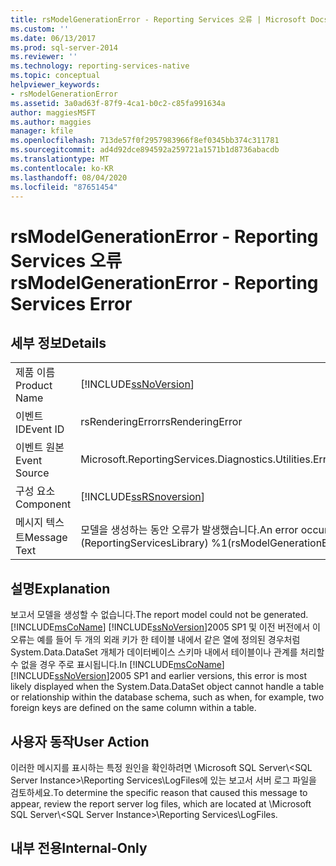 ```yaml
---
title: rsModelGenerationError - Reporting Services 오류 | Microsoft Docs
ms.custom: ''
ms.date: 06/13/2017
ms.prod: sql-server-2014
ms.reviewer: ''
ms.technology: reporting-services-native
ms.topic: conceptual
helpviewer_keywords:
- rsModelGenerationError
ms.assetid: 3a0ad63f-87f9-4ca1-b0c2-c85fa991634a
author: maggiesMSFT
ms.author: maggies
manager: kfile
ms.openlocfilehash: 713de57f0f2957983966f8ef0345bb374c311781
ms.sourcegitcommit: ad4d92dce894592a259721a1571b1d8736abacdb
ms.translationtype: MT
ms.contentlocale: ko-KR
ms.lasthandoff: 08/04/2020
ms.locfileid: "87651454"
---
```

# <a name="rsmodelgenerationerror---reporting-services-error"></a><span data-ttu-id="c787d-102">rsModelGenerationError - Reporting Services 오류</span><span class="sxs-lookup"><span data-stu-id="c787d-102">rsModelGenerationError - Reporting Services Error</span></span>
    
## <a name="details"></a><span data-ttu-id="c787d-103">세부 정보</span><span class="sxs-lookup"><span data-stu-id="c787d-103">Details</span></span>  
  
|||  
|-|-|  
|<span data-ttu-id="c787d-104">제품 이름</span><span class="sxs-lookup"><span data-stu-id="c787d-104">Product Name</span></span>|[!INCLUDE[ssNoVersion](../../includes/ssnoversion-md.md)]|  
|<span data-ttu-id="c787d-105">이벤트 ID</span><span class="sxs-lookup"><span data-stu-id="c787d-105">Event ID</span></span>|<span data-ttu-id="c787d-106">rsRenderingError</span><span class="sxs-lookup"><span data-stu-id="c787d-106">rsRenderingError</span></span>|  
|<span data-ttu-id="c787d-107">이벤트 원본</span><span class="sxs-lookup"><span data-stu-id="c787d-107">Event Source</span></span>|<span data-ttu-id="c787d-108">Microsoft.ReportingServices.Diagnostics.Utilities.ErrorStrings</span><span class="sxs-lookup"><span data-stu-id="c787d-108">Microsoft.ReportingServices.Diagnostics.Utilities.ErrorStrings</span></span>|  
|<span data-ttu-id="c787d-109">구성 요소</span><span class="sxs-lookup"><span data-stu-id="c787d-109">Component</span></span>|[!INCLUDE[ssRSnoversion](../../includes/ssrsnoversion-md.md)]|  
|<span data-ttu-id="c787d-110">메시지 텍스트</span><span class="sxs-lookup"><span data-stu-id="c787d-110">Message Text</span></span>|<span data-ttu-id="c787d-111">모델을 생성하는 동안 오류가 발생했습니다.</span><span class="sxs-lookup"><span data-stu-id="c787d-111">An error occurred while generating model.</span></span> <span data-ttu-id="c787d-112">(rsModelGenerationError) (ReportingServicesLibrary) %1</span><span class="sxs-lookup"><span data-stu-id="c787d-112">(rsModelGenerationError) (ReportingServicesLibrary) %1</span></span>|  
  
## <a name="explanation"></a><span data-ttu-id="c787d-113">설명</span><span class="sxs-lookup"><span data-stu-id="c787d-113">Explanation</span></span>  
 <span data-ttu-id="c787d-114">보고서 모델을 생성할 수 없습니다.</span><span class="sxs-lookup"><span data-stu-id="c787d-114">The report model could not be generated.</span></span> <span data-ttu-id="c787d-115">[!INCLUDE[msCoName](../../includes/msconame-md.md)] [!INCLUDE[ssNoVersion](../../includes/ssnoversion-md.md)]2005 SP1 및 이전 버전에서 이 오류는 예를 들어 두 개의 외래 키가 한 테이블 내에서 같은 열에 정의된 경우처럼 System.Data.DataSet 개체가 데이터베이스 스키마 내에서 테이블이나 관계를 처리할 수 없을 경우 주로 표시됩니다.</span><span class="sxs-lookup"><span data-stu-id="c787d-115">In [!INCLUDE[msCoName](../../includes/msconame-md.md)] [!INCLUDE[ssNoVersion](../../includes/ssnoversion-md.md)]2005 SP1 and earlier versions, this error is most likely displayed when the System.Data.DataSet object cannot handle a table or relationship within the database schema, such as when, for example, two foreign keys are defined on the same column within a table.</span></span>  
  
## <a name="user-action"></a><span data-ttu-id="c787d-116">사용자 동작</span><span class="sxs-lookup"><span data-stu-id="c787d-116">User Action</span></span>  
 <span data-ttu-id="c787d-117">이러한 메시지를 표시하는 특정 원인을 확인하려면 \Microsoft SQL Server\\<SQL Server Instance\>\Reporting Services\LogFiles에 있는 보고서 서버 로그 파일을 검토하세요.</span><span class="sxs-lookup"><span data-stu-id="c787d-117">To determine the specific reason that caused this message to appear, review the report server log files, which are located at \Microsoft SQL Server\\<SQL Server Instance\>\Reporting Services\LogFiles.</span></span>  
  
## <a name="internal-only"></a><span data-ttu-id="c787d-118">내부 전용</span><span class="sxs-lookup"><span data-stu-id="c787d-118">Internal-Only</span></span>  
  
